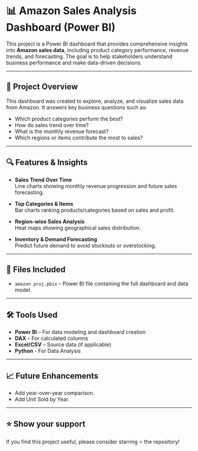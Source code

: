 # 📊 Amazon Sales Analysis Dashboard (Power BI)

This project is a Power BI dashboard that provides comprehensive insights into **Amazon sales data**, including product category performance, revenue trends, and forecasting. The goal is to help stakeholders understand business performance and make data-driven decisions.

---

## 🚀 Project Overview

This dashboard was created to explore, analyze, and visualize sales data from Amazon. It answers key business questions such as:

- Which product categories perform the best?
- How do sales trend over time?
- What is the monthly revenue forecast?
- Which regions or items contribute the most to sales?

---

## 🔍 Features & Insights

- **Sales Trend Over Time**  
  Line charts showing monthly revenue progression and future sales forecasting.

- **Top Categories & Items**  
  Bar charts ranking products/categories based on sales and profit.

- **Region-wise Sales Analysis**  
  Heat maps showing geographical sales distribution.

- **Inventory & Demand Forecasting**  
  Predict future demand to avoid stockouts or overstocking.

---

## 📁 Files Included

- `amazon proj.pbix` – Power BI file containing the full dashboard and data model.

---
## 🛠️ Tools Used

- **Power BI** – For data modeling and dashboard creation
- **DAX** – For calculated columns
- **Excel/CSV** – Source data (if applicable)
- **Python** - For Data Analysis

---

## 📈 Future Enhancements

- Add year-over-year comparison.
- Add Unit Sold by Year.

---
## ⭐ Show your support

If you find this project useful, please consider starring ⭐ the repository!
